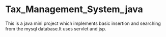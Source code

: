 # Tax_Management_System_java
This is a java mini project which implements basic insertion and searching from the  mysql database.It uses servlet and jsp.

